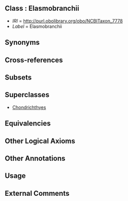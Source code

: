 
## Class : Elasmobranchii

 * *IRI* = http://purl.obolibrary.org/obo/NCBITaxon_7778
 * *Label* = Elasmobranchii

## Synonyms


## Cross-references


## Subsets


## Superclasses

 * [Chondrichthyes](../../NCBITaxon/77/NCBITaxon_7777.md)

## Equivalencies


## Other Logical Axioms


## Other Annotations


## Usage


## External Comments

